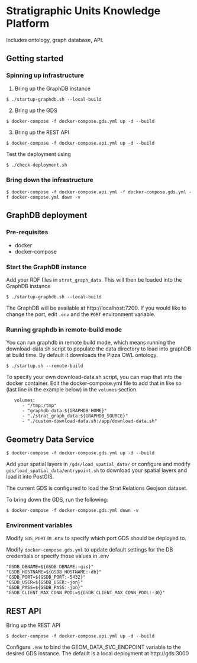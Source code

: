 # Stratigraphic Units Knowledge Platform

Includes ontology, graph database, API.


## Getting started

### Spinning up infrastructure

1. Bring up the GraphDB instance
```
$ ./startup-graphdb.sh --local-build
```

2. Bring up the GDS
```
$ docker-compose -f docker-compose.gds.yml up -d --build
```

3. Bring up the REST API
```
$ docker-compose -f docker-compose.api.yml up -d --build
```

Test the deployment using
```
$ ./check-deployment.sh
```

### Bring down the infrastructure

```
$ docker-compose -f docker-compose.api.yml -f docker-compose.gds.yml -f docker-compose.yml down -v

```

## GraphDB deployment

### Pre-requisites
* docker
* docker-compose

### Start the GraphDB instance

Add your RDF files in `strat_graph_data`. This will then be loaded into the GraphDB instance
```
$ ./startup-graphdb.sh --local-build
```

The GraphDB will be available at http://localhost:7200. If you would like to change the port,
edit `.env` and the `PORT` environment variable.

### Running graphdb in remote-build mode

You can run graphdb in remote build mode, which means running the download-data.sh script to populate
the data directory to load into graphDB at build time. By default it downloads the Pizza OWL ontology.
```
$ ./startup.sh --remote-build
```

To specify your own download-data.sh script, you can map that into the docker container. 
Edit the docker-compose.yml file to add that in like so (last line in the example below) in the `volumes` section.
```
   volumes:
      - "/tmp:/tmp"
      - "graphdb_data:${GRAPHDB_HOME}"
      - "./strat_graph_data:${GRAPHDB_SOURCE}"
      - "./custom-download-data.sh:/app/download-data.sh"
```

## Geometry Data Service

```
$ docker-compose -f docker-compose.gds.yml up -d --build
```

Add your spatial layers in `/gds/load_spatial_data/` or 
configure and modify `gds/load_spatial_data/entrypoint.sh`
to download your spatial layers and load it into PostGIS.

The current GDS is configured to load the Strat Relations Geojson dataset.

To bring down the GDS, run the following:
```
$ docker-compose -f docker-compose.gds.yml down -v 
```

### Environment variables

Modify `GDS_PORT` in .env to specify which port GDS should be deployed to.

Modify `docker-compose.gds.yml` to update default settings for the DB credentials
or specify those values in .env
```
"GSDB_DBNAME=${GSDB_DBNAME:-gis}"
"GSDB_HOSTNAME=${GSDB_HOSTNAME:-db}"
"GSDB_PORT=${GSDB_PORT:-5432}"
"GSDB_USER=${GSDB_USER:-jon}"
"GSDB_PASS=${GSDB_PASS:-jon}"
"GSDB_CLIENT_MAX_CONN_POOL=${GSDB_CLIENT_MAX_CONN_POOL:-30}"
```

## REST API


Bring up the REST API
```
$ docker-compose -f docker-compose.api.yml up -d --build
```

Configure `.env` to bind the GEOM_DATA_SVC_ENDPOINT variable to the 
desired GDS instance. The default is a local deployment at http://gds:3000

